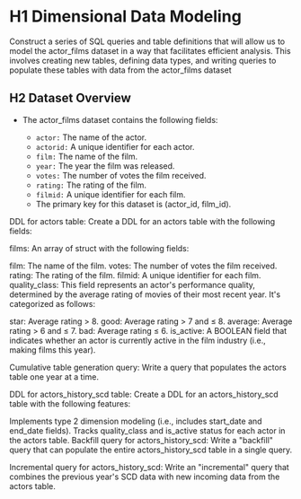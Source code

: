 # H1 Dimensional Data Modeling

Construct a series of SQL queries and table definitions that will allow us to model the actor_films dataset 
in a way that facilitates efficient analysis. This involves creating new tables, defining data types, and writing
queries to populate these tables with data from the actor_films dataset

## H2 Dataset Overview

- The actor_films dataset contains the following fields:

    - `actor:` The name of the actor.
    - `actorid:` A unique identifier for each actor.
    - `film:` The name of the film.
    - `year:` The year the film was released.
    - `votes:` The number of votes the film received.
    - `rating:` The rating of the film.
    - `filmid:` A unique identifier for each film.
    - The primary key for this dataset is (actor_id, film_id).


DDL for actors table: Create a DDL for an actors table with the following fields:

films: An array of struct with the following fields:

film: The name of the film.
votes: The number of votes the film received.
rating: The rating of the film.
filmid: A unique identifier for each film.
quality_class: This field represents an actor's performance quality, determined by the average rating of movies of their most recent year. It's categorized as follows:

star: Average rating > 8.
good: Average rating > 7 and ≤ 8.
average: Average rating > 6 and ≤ 7.
bad: Average rating ≤ 6.
is_active: A BOOLEAN field that indicates whether an actor is currently active in the film industry (i.e., making films this year).

Cumulative table generation query: Write a query that populates the actors table one year at a time.

DDL for actors_history_scd table: Create a DDL for an actors_history_scd table with the following features:

Implements type 2 dimension modeling (i.e., includes start_date and end_date fields).
Tracks quality_class and is_active status for each actor in the actors table.
Backfill query for actors_history_scd: Write a "backfill" query that can populate the entire actors_history_scd table in a single query.

Incremental query for actors_history_scd: Write an "incremental" query that combines the previous year's SCD data with new incoming data from the actors table.


